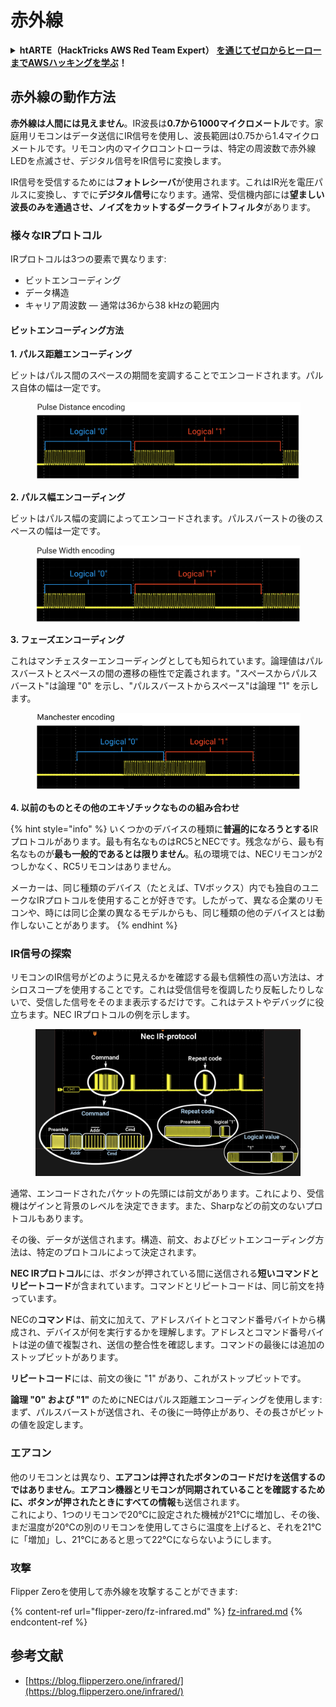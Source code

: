# 赤外線

<details>

<summary><strong>htARTE（HackTricks AWS Red Team Expert）</strong> <a href="https://training.hacktricks.xyz/courses/arte"><strong>を通じてゼロからヒーローまでAWSハッキングを学ぶ</strong></a><strong>！</strong></summary>

HackTricks をサポートする他の方法:

* **HackTricks で企業を宣伝したい**または **HackTricks をPDFでダウンロードしたい**場合は、[**SUBSCRIPTION PLANS**](https://github.com/sponsors/carlospolop)をチェックしてください！
* [**公式PEASS＆HackTricksスワッグ**](https://peass.creator-spring.com)を入手する
* [**The PEASS Family**](https://opensea.io/collection/the-peass-family)を発見し、独占的な[**NFTs**](https://opensea.io/collection/the-peass-family)のコレクションを見る
* **💬 [**Discordグループ**](https://discord.gg/hRep4RUj7f)に参加するか、[**telegramグループ**](https://t.me/peass)に参加するか、**Twitter** 🐦 [**@carlospolopm**](https://twitter.com/hacktricks\_live)**をフォロー**する
* **ハッキングトリックを共有するために、[**HackTricks**](https://github.com/carlospolop/hacktricks)と[**HackTricks Cloud**](https://github.com/carlospolop/hacktricks-cloud)のGitHubリポジトリにPRを提出**する

</details>

## 赤外線の動作方法 <a href="#how-the-infrared-port-works" id="how-the-infrared-port-works"></a>

**赤外線は人間には見えません**。IR波長は**0.7から1000マイクロメートル**です。家庭用リモコンはデータ送信にIR信号を使用し、波長範囲は0.75から1.4マイクロメートルです。リモコン内のマイクロコントローラは、特定の周波数で赤外線LEDを点滅させ、デジタル信号をIR信号に変換します。

IR信号を受信するためには**フォトレシーバ**が使用されます。これはIR光を電圧パルスに変換し、すでに**デジタル信号**になります。通常、受信機内部には**望ましい波長のみを通過させ、ノイズをカットするダークライトフィルタ**があります。

### 様々なIRプロトコル <a href="#variety-of-ir-protocols" id="variety-of-ir-protocols"></a>

IRプロトコルは3つの要素で異なります:

* ビットエンコーディング
* データ構造
* キャリア周波数 — 通常は36から38 kHzの範囲内

#### ビットエンコーディング方法 <a href="#bit-encoding-ways" id="bit-encoding-ways"></a>

**1. パルス距離エンコーディング**

ビットはパルス間のスペースの期間を変調することでエンコードされます。パルス自体の幅は一定です。

<figure><img src="../../.gitbook/assets/image (295).png" alt=""><figcaption></figcaption></figure>

**2. パルス幅エンコーディング**

ビットはパルス幅の変調によってエンコードされます。パルスバーストの後のスペースの幅は一定です。

<figure><img src="../../.gitbook/assets/image (282).png" alt=""><figcaption></figcaption></figure>

**3. フェーズエンコーディング**

これはマンチェスターエンコーディングとしても知られています。論理値はパルスバーストとスペースの間の遷移の極性で定義されます。"スペースからパルスバースト"は論理 "0" を示し、"パルスバーストからスペース"は論理 "1" を示します。

<figure><img src="../../.gitbook/assets/image (634).png" alt=""><figcaption></figcaption></figure>

**4. 以前のものとその他のエキゾチックなものの組み合わせ**

{% hint style="info" %}
いくつかのデバイスの種類に**普遍的になろうとする**IRプロトコルがあります。最も有名なものはRC5とNECです。残念ながら、最も有名なものが**最も一般的であるとは限りません**。私の環境では、NECリモコンが2つしかなく、RC5リモコンはありません。

メーカーは、同じ種類のデバイス（たとえば、TVボックス）内でも独自のユニークなIRプロトコルを使用することが好きです。したがって、異なる企業のリモコンや、時には同じ企業の異なるモデルからも、同じ種類の他のデバイスとは動作しないことがあります。
{% endhint %}

### IR信号の探索

リモコンのIR信号がどのように見えるかを確認する最も信頼性の高い方法は、オシロスコープを使用することです。これは受信信号を復調したり反転したりしないで、受信した信号をそのまま表示するだけです。これはテストやデバッグに役立ちます。NEC IRプロトコルの例を示します。

<figure><img src="../../.gitbook/assets/image (235).png" alt=""><figcaption></figcaption></figure>

通常、エンコードされたパケットの先頭には前文があります。これにより、受信機はゲインと背景のレベルを決定できます。また、Sharpなどの前文のないプロトコルもあります。

その後、データが送信されます。構造、前文、およびビットエンコーディング方法は、特定のプロトコルによって決定されます。

**NEC IRプロトコル**には、ボタンが押されている間に送信される**短いコマンドとリピートコード**が含まれています。コマンドとリピートコードは、同じ前文を持っています。

NECの**コマンド**は、前文に加えて、アドレスバイトとコマンド番号バイトから構成され、デバイスが何を実行するかを理解します。アドレスとコマンド番号バイトは逆の値で複製され、送信の整合性を確認します。コマンドの最後には追加のストップビットがあります。

**リピートコード**には、前文の後に "1" があり、これがストップビットです。

**論理 "0" および "1"** のためにNECはパルス距離エンコーディングを使用します: まず、パルスバーストが送信され、その後に一時停止があり、その長さがビットの値を設定します。

### エアコン

他のリモコンとは異なり、**エアコンは押されたボタンのコードだけを送信するのではありません**。**エアコン機器とリモコンが同期されていることを確認するために、ボタンが押されたときにすべての情報**も送信されます。\
これにより、1つのリモコンで20℃に設定された機械が21℃に増加し、その後、まだ温度が20℃の別のリモコンを使用してさらに温度を上げると、それを21℃に「増加」し、21℃にあると思って22℃にならないようにします。

### 攻撃

Flipper Zeroを使用して赤外線を攻撃することができます:

{% content-ref url="flipper-zero/fz-infrared.md" %}
[fz-infrared.md](flipper-zero/fz-infrared.md)
{% endcontent-ref %}

## 参考文献

* [https://blog.flipperzero.one/infrared/](https://blog.flipperzero.one/infrared/)
